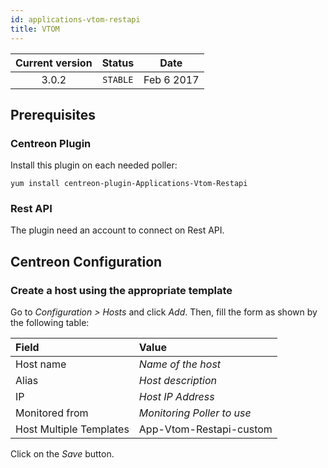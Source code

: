 ```yaml
---
id: applications-vtom-restapi
title: VTOM
---
```


| Current version | Status | Date |
| :-: | :-: | :-: |
| 3.0.2 | `STABLE` | Feb  6 2017 |

## Prerequisites

### Centreon Plugin

Install this plugin on each needed poller:

``` shell
yum install centreon-plugin-Applications-Vtom-Restapi
```

### Rest API

The plugin need an account to connect on Rest API.

## Centreon Configuration

### Create a host using the appropriate template

Go to *Configuration \> Hosts* and click *Add*. Then, fill the form as shown by the following table:

| Field                   | Value                      |
| :---------------------- | :------------------------- |
| Host name               | *Name of the host*         |
| Alias                   | *Host description*         |
| IP                      | *Host IP Address*          |
| Monitored from          | *Monitoring Poller to use* |
| Host Multiple Templates | App-Vtom-Restapi-custom    |

Click on the *Save* button.

